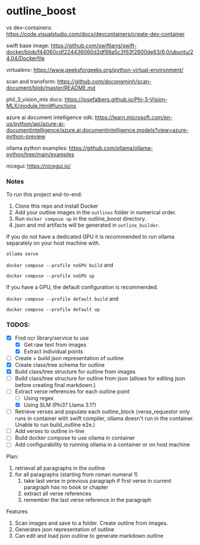 # outline_boost

vs dev-containers: https://code.visualstudio.com/docs/devcontainers/create-dev-container

swift base image: https://github.com/swiftlang/swift-docker/blob/f44060cdf224436060d2df98a5c3f63f2600de63/6.0/ubuntu/24.04/Dockerfile

virtualenv: https://www.geeksforgeeks.org/python-virtual-environment/

scan and transform: https://github.com/docongminh/scan-document/blob/master/README.md

phil_3_vision_mlx docs: https://josefalbers.github.io/Phi-3-Vision-MLX/module.html#functions

azure ai document intelligence sdk: https://learn.microsoft.com/en-us/python/api/azure-ai-documentintelligence/azure.ai.documentintelligence.models?view=azure-python-preview

ollama python examples: https://github.com/ollama/ollama-python/tree/main/examples

nicegui: https://nicegui.io/

### Notes
To run this project end-to-end:
1. Clone this repo and install Docker
2. Add your outline images in the `outlines` folder in numerical order.
3. Run `docker compose up` in the outline_boost directory.
4. json and md artifacts will be generated in `outline_builder`.

If you do not have a dedicated GPU it is recommended to run ollama separately on your host machine with. 

`ollama serve`

`docker compose --profile noGPU build` and 

`docker compose --profile noGPU up`

If you have a GPU, the default configuration is recommended.

`docker compose --profile default build` and

`docker compose --profile default up`

### TODOS:
- [X] Find ocr library/service to use
    - [X] Get raw text from images
    - [X] Extract individual points
- [ ] Create + build json representation of outline
- [X] Create class/tree schema for outline
- [X] Build class/tree structure for outline from images
- [ ] Build class/tree structure for outline from json (allows for editing json before creating final markdown.)
- [ ] Extract verse references for each outline point
    - [ ] Using regex
    - [X] Using SLM (Phi3? Llama 3.1?)
- [ ] Retrieve verses and populate each outline_block (verse_requestor only runs in container with swift compiler, ollama doesn't run in the container. Unable to run build_outline e2e.)
- [ ] Add verses to outline in-line
- [ ] Build docker compose to use ollama in container
- [ ] Add configurability to running ollama in a container or on host machine

Plan:
1. retrieval all paragraphs in the outline
2. for all paragraphs (starting from roman numeral 1)
    1. take last verse in previous paragraph if first verse in current paragraph has no book or chapter
    2. extract all verse references
    3. remember the last verse reference in the paragraph


Features
1. Scan images and save to a folder. Create outline from images.
2. Generates json representation of outline
3. Can edit and load json outline to generate markdown outline
